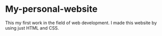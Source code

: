 # My-personal-website
This my first work in the field of web development. I made this website by using just HTML and CSS.
